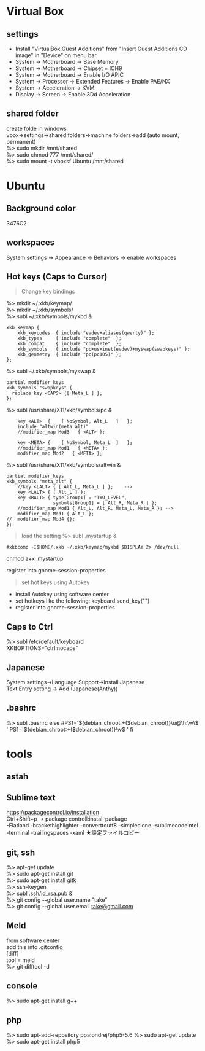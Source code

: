 # Virtual Box

## settings
* Install "VirtualBox Guest Additions" from "Insert Guest Additions CD image" in "Device" on menu bar
* System -> Motherboard -> Base Memory
* System -> Motherboard -> Chipset = ICH9
* System -> Motherboard -> Enable I/O APIC
* System -> Processor -> Extended Features -> Enable PAE/NX
* System -> Acceleration -> KVM
* Display -> Screen -> Enable 3Dd Acceleration

## shared folder
create folde in windows  
vbox->settings->shared folders->machine folders->add (auto mount, permanent)  
%> sudo mkdir /mnt/shared  
%> sudo chmod 777 /mnt/shared/  
%> sudo mount -t vboxsf Ubuntu /mnt/shared  

# Ubuntu

## Background color
3476C2

## workspaces
System settings -> Appearance -> Behaviors -> enable workspaces

## Hot keys (Caps to Cursor)
> Change key bindings

%> mkdir ~/.xkb/keymap/  
%> mkdir ~/.xkb/symbols/  
%> subl ~/.xkb/symbols/mykbd &  
```mykbd
xkb_keymap {
    xkb_keycodes  { include "evdev+aliases(qwerty)" };
    xkb_types     { include "complete"  };
    xkb_compat    { include "complete"  };
    xkb_symbols   { include "pc+us+inet(evdev)+myswap(swapkeys)" };
    xkb_geometry  { include "pc(pc105)" };
};
```
%> subl ~/.xkb/symbols/myswap &  
```myswap
partial modifier_keys
xkb_symbols "swapkeys" {
  replace key <CAPS> {[ Meta_L ] };
};
```
%> subl /usr/share/X11/xkb/symbols/pc &  
```pc
    key <ALT>  {	[ NoSymbol, Alt_L	]	};
    include "altwin(meta_alt)"
    //modifier_map Mod3   { <ALT> };

    key <META> {	[ NoSymbol, Meta_L	]	};
    //modifier_map Mod1   { <META> };
    modifier_map Mod2   { <META> };
```

%> subl /usr/share/X11/xkb/symbols/altwin &  
```altwin
partial modifier_keys 
xkb_symbols "meta_alt" {
    //key <LALT> { [ Alt_L, Meta_L ] };    -->
    key <LALT> { [ Alt_L ] };
    key <RALT> { type[Group1] = "TWO_LEVEL",
                 symbols[Group1] = [ Alt_R, Meta_R ] };
    //modifier_map Mod1 { Alt_L, Alt_R, Meta_L, Meta_R }; -->
    modifier_map Mod1 { Alt_L };
//  modifier_map Mod4 {};
};
```

> load the setting
%> subl .mystartup &  
``` .mystartup
#xkbcomp -I$HOME/.xkb ~/.xkb/keymap/mykbd $DISPLAY 2> /dev/null
```
chmod a+x .mystartup

register into gnome-session-properties


> set hot keys using Autokey
- install Autokey using software center
- set hotkeys like the following:
keyboard.send_key("<left>")
- register into gnome-session-properties

## Caps to Ctrl
%> subl /etc/default/keyboard  
XKBOPTIONS="ctrl:nocaps"  

## Japanese
System settings->Language Support->Install Japanese  
Text Entry setting -> Add (Japanese(Anthy))  

## .bashrc
%> subl .bashrc
else
    #PS1='${debian_chroot:+($debian_chroot)}\u@\h:\w\$ '
    PS1='${debian_chroot:+($debian_chroot)}\w\$ '
fi


# tools

## astah

## Sublime text
https://packagecontrol.io/installation  
Ctrl+Shift+p -> package controll:install package  
-Flatland
-brackethighlighter
-converttoutf8
-simpleclone
-sublimecodeintel
-terminal
-trailingspaces
-xaml
★設定ファイルコピー

## git, ssh
%> apt-get update  
%> sudo apt-get install git  
%> sudo apt-get install gitk  
%> ssh-keygen  
%> subl .ssh/id_rsa.pub &  
%> git config --global user.name "take"  
%> git config --global user.email take@gmail.com  

## Meld
from software center  
add this into .gitconfig  
[diff]  
	tool = meld  
%> git difftool -d  

## console
%> sudo apt-get install g++  

## php
%> sudo apt-add-repository ppa:ondrej/php5-5.6
%> sudo apt-get update
%> sudo apt-get install php5
